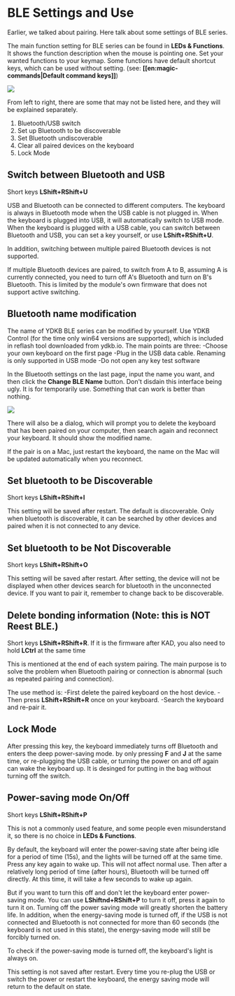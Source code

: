 # BLE Settings and Use

Earlier, we talked about pairing. Here talk about some settings of BLE series. 

The main function setting for BLE series can be found in **LEDs & Functions**. It shows the function description when the mouse is pointing one. Set your wanted functions to your keymap. Some functions have default shortcut keys, which can be used without setting. (see: __[[en:magic-commands|Default command keys]]__)

<div style="width: 400px">

![](assets/use-ble-01.png?400)
</div>


From left to right, there are some that may not be listed here, and they will be explained separately.
   1. Bluetooth/USB switch
   2. Set up Bluetooth to be discoverable
   3. Set Bluetooth undiscoverable
   4. Clear all paired devices on the keyboard
   5. Lock Mode


## Switch between Bluetooth and USB 

Short keys **LShift+RShift+U**

USB and Bluetooth can be connected to different computers. The keyboard is always in Bluetooth mode when the USB cable is not plugged in. When the keyboard is plugged into USB, it will automatically switch to USB mode. When the keyboard is plugged with a USB cable, you can switch between Bluetooth and USB, you can set a key yourself, or use **LShift+RShift+U**.

In addition, switching between multiple paired Bluetooth devices is not supported.

If multiple Bluetooth devices are paired, to switch from A to B, assuming A is currently connected, you need to turn off A's Bluetooth and turn on B's Bluetooth. This is limited by the module's own firmware that does not support active switching.


## Bluetooth name modification

The name of YDKB BLE series can be modified by yourself. Use YDKB Control (for the time only win64 versions are supported), which is included in reflash tool downloaded from ydkb.io. The main points are three:
  -Choose your own keyboard on the first page
  -Plug in the USB data cable. Renaming is only supported in USB mode
  -Do not open any key test software

In the Bluetooth settings on the last page, input the name you want, and then click the **Change BLE Name** button. Don't disdain this interface being ugly. It is for temporarily use. Something that can work is better than nothing.

<div style="width: 400px">

![](assets/use-ble-02.png?400)
</div>

There will also be a dialog, which will prompt you to delete the keyboard that has been paired on your computer, then search again and reconnect your keyboard. It should show the modified name.

If the pair is on a Mac, just restart the keyboard, the name on the Mac will be updated automatically when you reconnect.


## Set bluetooth to be Discoverable

Short keys **LShift+RShift+I** 

This setting will be saved after restart. The default is discoverable. Only when bluetooth is discoverable, it can be searched by other devices and paired when it is not connected to any device.


## Set bluetooth to be Not Discoverable

Short keys **LShift+RShift+O**

This setting will be saved after restart. After setting, the device will not be displayed when other devices search for bluetooth in the unconnected device. If you want to pair it, remember to change back to be discoverable.


## Delete bonding information (Note: this is NOT Reest BLE.)

Short keys **LShift+RShift+R**. If it is the firmware after KAD, you also need to hold **LCtrl** at the same time

This is mentioned at the end of each system pairing. The main purpose is to solve the problem when Bluetooth pairing or connection is abnormal (such as repeated pairing and connection).

The use method is:
  -First delete the paired keyboard on the host device.
  -Then press **LShift+RShift+R** once on your keyboard.
  -Search the keyboard and re-pair it.

## Lock Mode

After pressing this key, the keyboard immediately turns off Bluetooth and enters the deep power-saving mode. by only pressing **F** and **J** at the same time, or re-plugging the USB cable, or turning the power on and off again can wake the keyboard up. It is desinged for putting in the bag without turning off the switch.


## Power-saving mode On/Off

Short keys **LShift+RShift+P**

This is not a commonly used feature, and some people even misunderstand it, so there is no choice in **LEDs & Functions**.

By default, the keyboard will enter the power-saving state after being idle for a period of time (15s), and the lights will be turned off at the same time. Press any key again to wake up. This will not affect normal use. Then after a relatively long period of time (after hours), Bluetooth will be turned off directly. At this time, it will take a few seconds to wake up again.

But if you want to turn this off and don't let the keyboard enter power-saving mode.  You can use **LShiftnd+RShift+P** to turn it off, press it again to turn it on. Turning off the power saving mode will greatly shorten the battery life. In addition, when the energy-saving mode is turned off, if the USB is not connected and Bluetooth is not connected for more than 60 seconds (the keyboard is not used in this state), the energy-saving mode will still be forcibly turned on.

To check if the power-saving mode is turned off, the keyboard's light is always on. 

This setting is not saved after restart. Every time you re-plug the USB or switch the power or restart the keyboard, the energy saving mode will return to the default on state. 